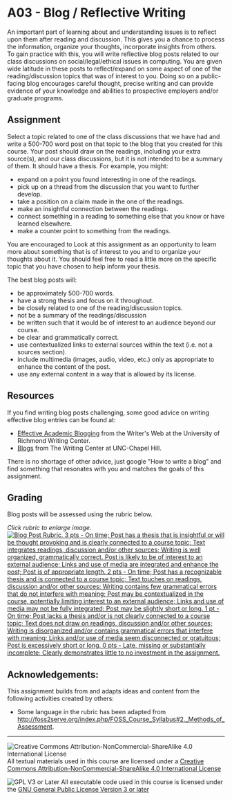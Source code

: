# A03 - Blog / Reflective Writing

An important part of learning about and understanding issues is to reflect upon them after reading and discussion. This gives you a chance to process the information, organize your thoughts, incorporate insights from others. To gain practice with this, you will write reflective blog posts related to our class discussions on social/legal/ethical issues in computing. You are given wide latitude in these posts to reflect/expand on some aspect of one of the reading/discussion topics that was of interest to you. Doing so on a public-facing blog encourages careful thought, precise writing and can provide evidence of your knowledge and abilities to prospective employers and/or graduate programs.

## Assignment

Select a topic related to one of the class discussions that we have had and write a 500-700 word post on that topic to the blog that you created for this course. Your post should draw on the readings, including your extra source(s), and our class discussions, but it is not intended to be a summary of them.  It should have a thesis. For example, you might:
* expand on a point you found interesting in one of the readings.
* pick up on a thread from the discussion that you want to further develop.
* take a position on a claim made in the one of the readings.
* make an insightful connection between the readings.
* connect something in a reading to something else that you know or have learned elsewhere.
* make a counter point to something from the readings.

You are encouraged to Look at this assignment as an opportunity to learn more about something that is of interest to you and to organize your thoughts about it. You should feel free to read a little more on the specific topic that you have chosen to help inform your thesis.

The best blog posts will:
* be approximately 500-700 words.
* have a strong thesis and focus on it throughout.
* be closely related to one of the reading/discussion topics.
* not be a summary of the readings/discussion
* be written such that it would be of interest to an audience beyond our course.
* be clear and grammatically correct.
* use contextualized links to external sources within the text (i.e. not a sources section).
* include multimedia (images, audio, video, etc.) only as appropriate to enhance the content of the post.
* use any external content in a way that is allowed by its license.

## Resources

If you find writing blog posts challenging, some good advice on writing effective blog entries can be found at:
- [Effective Academic Blogging](http://writing2.richmond.edu/writing/wweb/blogging.html) from the Writer's Web at the University of Richmond Writing Center.
- [Blogs](http://writingcenter.unc.edu/handouts/blogs/) from The Writing Center at UNC-Chapel Hill.

There is no shortage of other advice, just google "How to write a blog" and find something that resonates with you and matches the goals of this assignment.

## Grading

Blog posts will be assessed using the rubric below.

_Click rubric to enlarge image._<br>
[![Blog Post Rubric. 3 pts - On time; Post has a thesis that is insightful or will be thought provoking and is clearly connected to a course topic; Text integrates readings, discussion and/or other sources; Writing is well organized, grammatically correct. Post is likely to be of interest to an external audience; Links and use of media are integrated and enhance the post; Post is of appropriate length. 2 pts - On time; Post has a recognizable thesis and is  connected to a course topic; Text touches on readings, discussion and/or other sources; Writing contains few grammatical errors that do not interfere with meaning; Post may be contextualized in the course, potentially limiting interest to an external audience; Links and use of media may not be fully integrated; Post may be slightly short or long. 1 pt - On time; Post lacks a thesis and/or is not clearly connected to a course topic; Text does not draw on readings, discussion and/or other sources; Writing is disorganized and/or contains grammatical errors that interfere with meaning; Links and/or use of media seem disconnected or gratuitous; Post is excessively short or long. 0 pts - Late, missing or substantially incomplete; Clearly demonstrates little to no investment in the assignment.](images/BlogPost-Rubric.jpg)](images/BlogPost-Rubric.jpg)

## Acknowledgements:

This assignment builds from and adapts ideas and content from the following activities created by others:

* Some language in the rubric has been adapted from http://foss2serve.org/index.php/FOSS_Course_Syllabus#2._Methods_of_Assessment.

---

![Creative Commons Attribution-NonCommercial-ShareAlike 4.0 International License](https://i.creativecommons.org/l/by-nc-sa/4.0/88x31.png "Creative Commons Attribution-NonCommercial-ShareAlike 4.0 International License") All textual materials used in this course are licensed under a [Creative Commons Attribution-NonCommercial-ShareAlike 4.0 International License](http://creativecommons.org/licenses/by-nc-sa/4.0/)

![GPL V3 or Later](https://www.gnu.org/graphics/gplv3-or-later-sm.png "GPL V3 or later") All executable code used in this course is licensed under the [GNU General Public License Version 3 or later](https://www.gnu.org/licenses/gpl.txt)
